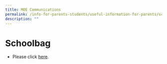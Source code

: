 ```yaml
---
title: MOE Communications
permalink: /info-for-parents-students/useful-information-for-parents/schoolbag
description: ""
---
```

# Schoolbag
* Please click [here](https://www.schoolbag.sg/).
